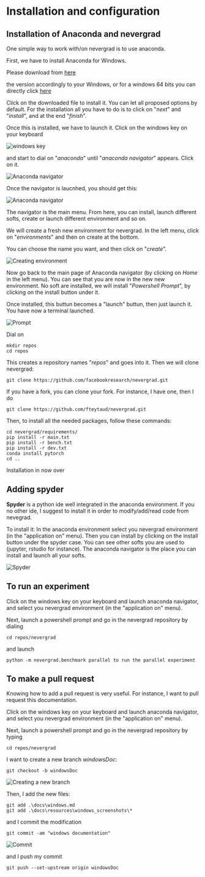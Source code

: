 # Installation and configuration

## Installation of Anaconda and nevergrad

One simple way to work with/on nevergrad is to use anaconda.

First, we have to install Anaconda for Windows.

Please download from [here](https://docs.conda.io/projects/conda/en/latest/user-guide/install/download.html)

the version accordingly to your Windows, or for a windows 64 bits you can directly click [here](https://repo.anaconda.com/archive/Anaconda3-2020.02-Windows-x86_64.exe)

Click on the downloaded file to install it. You can let all proposed options by default.
For the installation all you have to do is to click on "*next*" and "*install*", and at the end "*finish*".

Once this is installed, we have to launch it. Click on the windows key on your keyboard 

![windows key](resources/windows_screenshots/CtrlWindowsAlt.jpg)

and start to dial on "*anaconda*" until "*anaconda navigator*" appears. Click on it.

![Anaconda navigator](resources/windows_screenshots/anacondanavigator.PNG)

Once the navigator is laucnhed, you should get this:

![Anaconda navigator](resources/windows_screenshots/navigator.PNG)

The navigator is the main menu. From here, you can install, launch different softs, create or launch different environment and so on.

We will create a fresh new environment for nevergrad. In the left menu, click on "*environments*" and then on create at the bottom.

You can choose the name you want, and then click on "*create*". 

![Creating environment](resources/windows_screenshots/create.PNG)

Now go back to the main page of Anaconda navigator (by clicking on *Home* in the left menu). 
You can see that you are now in the new new environment. No soft are installed, we will install "*Powershell Prompt*", by clicking on the install button under it.


Once installed, this buttun becomes a "launch" buttun, then just launch it.
You have now a terminal launched. 

![Prompt](resources/windows_screenshots/prompt.PNG)


Dial on 
```
mkdir repos 
cd repos
```

This creates a repository names "*repos*" and goes into it.
Then we will clone nevergrad:
```
git clone https://github.com/facebookresearch/nevergrad.git
```
If you have a fork, you can clone your fork.
For instance, I have one, then I do
``` 
git clone https://github.com/fteytaud/nevergrad.git 
```

Then, to install all the needed packages, follow these commands:

```
cd nevergrad/requirements/
pip install -r main.txt
pip install -r bench.txt
pip install -r dev.txt
conda install pytorch
cd ..
```

Installation in now over

## Adding spyder

**Spyder** is a python ide well integrated in the anaconda environment. If you no other ide, I suggest to install it in order to modify/add/read code from nevegrad.

To install it: In the anaconda environment select you nevergrad environment (in the "application on" menu). Then you can install by clicking on the install button under the spyder case.
You can see other softs you are used to (jupyter, rstudio for instance). The anaconda navigator is the place you can install and launch all your softs.

![Spyder](resources/windows_screenshots/spyder.PNG)

## To run an experiment

Click on the windows key on your keyboard and launch anaconda navigator, and select you nevergrad environment (in the "application on" menu).

Next, launch a powershell prompt and go in the nevergrad repository by dialing
```
cd repos/nevergrad
```

and launch 

```
python -m nevergrad.benchmark parallel to run the parallel experiment
```

## To make a pull request

Knowing how to add a pull request is very useful.
For instance, I want to pull request this documentation.

Click on the windows key on your keyboard and launch anaconda navigator, and select you nevergrad environment (in the "application on" menu).

Next, launch a powershell prompt and go in the nevergrad repository by typing 
```
cd repos/nevergrad
```

I want to create a new branch *windowsDoc*:
```
git checkout -b windowsDoc
```

![Creating a new branch](resources/windows_screenshots/newBranch.PNG)

Then, I add the new files:
```
git add .\docs\windows.md
git add .\docs\resources\windows_screenshots\*
```

and I commit the modification
```
git commit -am "windows documentation"
```

![Commit](resources/windows_screenshots/commit.PNG)

and I push my commit
```
git push --set-upstream origin windowsDoc
```
